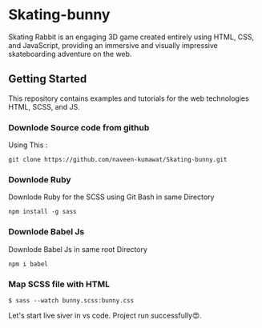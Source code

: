# Skating-bunny
Skating Rabbit is an engaging 3D game created entirely using HTML, CSS, and JavaScript, providing an immersive and visually impressive skateboarding adventure on the web.

## Getting Started
This repository contains examples and tutorials for the web technologies HTML, SCSS, and JS.

### Downlode Source code from github
Using This : 

```
git clone https://github.com/naveen-kumawat/Skating-bunny.git
```
### Downlode Ruby 
Downlode Ruby for the SCSS using Git Bash in same Directory 
```
npm install -g sass
```
### Downlode Babel Js
Downlode Babel Js  in same root Directory 
```
npm i babel
```

### Map SCSS file with HTML

```
$ sass --watch bunny.scss:bunny.css
```
Let's start live siver in vs code.
Project run successfully😍.


